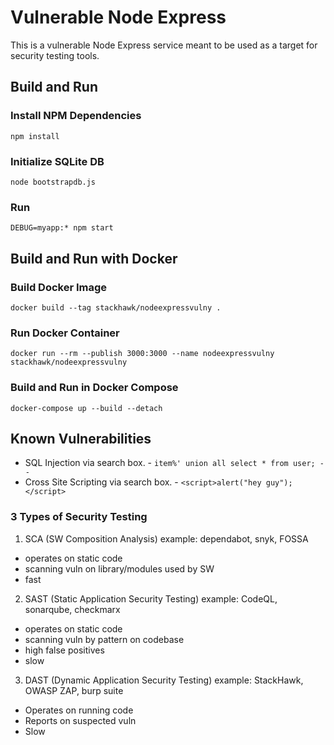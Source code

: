 # Vulnerable Node Express

This is a vulnerable Node Express service meant to be used as a target for security testing tools.

## Build and Run

### Install NPM Dependencies
```shell script
npm install
```

### Initialize SQLite DB
```shell
node bootstrapdb.js
```

### Run
```shell script
DEBUG=myapp:* npm start
```

## Build and Run with Docker

### Build Docker Image
```shell script
docker build --tag stackhawk/nodeexpressvulny .
```

### Run Docker Container
```shell script
docker run --rm --publish 3000:3000 --name nodeexpressvulny stackhawk/nodeexpressvulny
```

### Build and Run in Docker Compose
```shell script
docker-compose up --build --detach
```

## Known Vulnerabilities
* SQL Injection via search box. - `item%' union all select * from user; -- ` 
* Cross Site Scripting via search box. - `<script>alert("hey guy");</script>`


### 3 Types of Security Testing

1. SCA (SW Composition Analysis)
example: dependabot, snyk, FOSSA
  - operates on static code
  - scanning vuln on library/modules used by SW
  - fast
2. SAST (Static Application Security Testing)
example: CodeQL, sonarqube, checkmarx
  - operates on static code
  - scanning vuln by pattern on codebase
  - high false positives
  - slow
3. DAST (Dynamic Application Security Testing)
example: StackHawk, OWASP ZAP, burp suite
  - Operates on running code
  - Reports on suspected vuln
  - Slow
